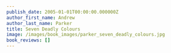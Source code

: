 ```yaml
---
publish_date: 2005-01-01T00:00:00.000000Z
author_first_name: Andrew
author_last_name: Parker
title: Seven Deadly Colours
image: /images/book_images/parker_seven_deadly_colours.jpg
book_reviews: []
---
```

